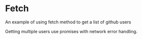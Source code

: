 # Fetch

An example of using fetch method to get a list of github users

Getting multiple users use promises with network error handling.
